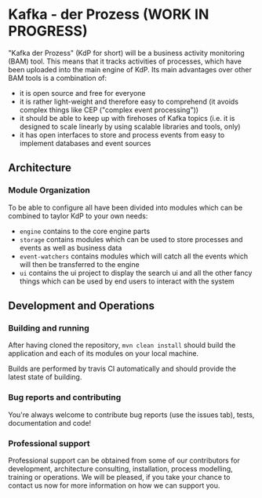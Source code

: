 # Kafka - der Prozess (WORK IN PROGRESS)

"Kafka der Prozess" (KdP for short) will be a business activity monitoring (BAM) tool. 
This means that it tracks activities of processes, which have been uploaded into the main engine of KdP.
Its main advantages over other BAM tools is a combination of:
* it is open source and free for everyone
* it is rather light-weight and therefore easy to comprehend (it avoids complex things like CEP ("complex event processing"))
* it should be able to keep up with firehoses of Kafka topics (i.e. it is designed to scale linearly by using scalable libraries and tools, only)
* it has open interfaces to store and process events from easy to implement databases and event sources

## Architecture

### Module Organization
To be able to configure all have been divided into modules which can be combined to taylor KdP to your own needs:

* `engine` contains to the core engine parts
* `storage` contains modules which can be used to store processes and events as well as business data
* `event-watchers` contains modules which will catch all the events which will then be transferred to the engine
* `ui` contains the ui project to display the search ui and all the other fancy things which can be used by end users to interact with the system

## Development and Operations
### Building and running
After having cloned the repository, `mvn clean install` should build the application and each of its modules on your local machine.

Builds are performed by travis CI automatically and should provide the latest state of building. 

### Bug reports and contributing
You're always welcome to contribute bug reports (use the issues tab), tests, documentation and code!

### Professional support
Professional support can be obtained from some of our contributors for development, architecture consulting, installation, process modelling, training or operations. 
We will be pleased, if you take your chance to contact us now for more information on how we can support you.